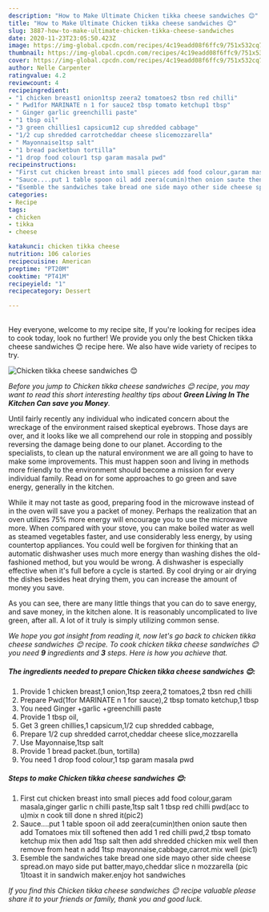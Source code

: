```yaml
---
description: "How to Make Ultimate Chicken tikka cheese sandwiches 😊"
title: "How to Make Ultimate Chicken tikka cheese sandwiches 😊"
slug: 3887-how-to-make-ultimate-chicken-tikka-cheese-sandwiches
date: 2020-11-23T23:05:50.423Z
image: https://img-global.cpcdn.com/recipes/4c19eadd08f6ffc9/751x532cq70/chicken-tikka-cheese-sandwiches-😊-recipe-main-photo.jpg
thumbnail: https://img-global.cpcdn.com/recipes/4c19eadd08f6ffc9/751x532cq70/chicken-tikka-cheese-sandwiches-😊-recipe-main-photo.jpg
cover: https://img-global.cpcdn.com/recipes/4c19eadd08f6ffc9/751x532cq70/chicken-tikka-cheese-sandwiches-😊-recipe-main-photo.jpg
author: Nelle Carpenter
ratingvalue: 4.2
reviewcount: 4
recipeingredient:
- "1 chicken breast1 onion1tsp zeera2 tomatoes2 tbsn red chilli"
- " Pwd1for MARINATE n 1 for sauce2 tbsp tomato ketchup1 tbsp"
- " Ginger garlic greenchilli paste"
- "1 tbsp oil"
- "3 green chillies1 capsicum12 cup shredded cabbage"
- "1/2 cup shredded carrotcheddar cheese slicemozzarella"
- " Mayonnaise1tsp salt"
- "1 bread packetbun tortilla"
- "1 drop food colour1 tsp garam masala pwd"
recipeinstructions:
- "First cut chicken breast into small pieces add food colour,garam masala,ginger garlic n chilli paste,1tsp salt 1 tbsp red chilli pwd(acc to u)mix n cook till done n shred it(pic2)"
- "Sauce....put 1 table spoon oil add zeera(cumin)then onion saute then add Tomatoes mix till softened then add 1 red chilli pwd,2 tbsp tomato ketchup mix then add 1tsp salt then add shredded chicken mix well then remove from heat n add 1tsp mayonnaise,cabbage,carrot.mix well (pic1)"
- "Esemble the sandwiches take bread one side mayo other side cheese spread.on mayo side put batter,mayo,cheddar slice n mozzarella (pic 1)toast it in sandwich maker.enjoy hot sandwiches"
categories:
- Recipe
tags:
- chicken
- tikka
- cheese

katakunci: chicken tikka cheese 
nutrition: 106 calories
recipecuisine: American
preptime: "PT20M"
cooktime: "PT41M"
recipeyield: "1"
recipecategory: Dessert

---
```

<br>
Hey everyone, welcome to my recipe site, If you're looking for recipes idea to cook today, look no further! We provide you only the best Chicken tikka cheese sandwiches 😊 recipe here. We also have wide variety of recipes to try.
<br>


![Chicken tikka cheese sandwiches 😊](https://img-global.cpcdn.com/recipes/4c19eadd08f6ffc9/751x532cq70/chicken-tikka-cheese-sandwiches-😊-recipe-main-photo.jpg)

<i>Before you jump to Chicken tikka cheese sandwiches 😊 recipe, you may want to read this short interesting healthy tips about 
<strong>Green Living In The Kitchen Can save you Money</strong>.</i>
</br>

Until fairly recently any individual who indicated concern about the wreckage of the environment raised skeptical eyebrows. Those days are over, and it looks like we all comprehend our role in stopping and possibly reversing the damage being done to our planet. According to the specialists, to clean up the natural environment we are all going to have to make some improvements. This must happen soon and living in methods more friendly to the environment should become a mission for every individual family. Read on for some approaches to go green and save energy, generally in the kitchen.

While it may not taste as good, preparing food in the microwave instead of in the oven will save you a packet of money. Perhaps the realization that an oven utilizes 75% more energy will encourage you to use the microwave more. When compared with your stove, you can make boiled water as well as steamed vegetables faster, and use considerably less energy, by using countertop appliances. You could well be forgiven for thinking that an automatic dishwasher uses much more energy than washing dishes the old-fashioned method, but you would be wrong. A dishwasher is especially effective when it's full before a cycle is started. By cool drying or air drying the dishes besides heat drying them, you can increase the amount of money you save.

As you can see, there are many little things that you can do to save energy, and save money, in the kitchen alone. It is reasonably uncomplicated to live green, after all. A lot of it truly is simply utilizing common sense.


<i>We hope you got insight from reading it, now let's go back to chicken tikka cheese sandwiches 😊 recipe. To cook chicken tikka cheese sandwiches 😊 you need <strong>9</strong> ingredients and <strong>3</strong> steps. Here is how you achieve that.
</i>

##### The ingredients needed to prepare Chicken tikka cheese sandwiches 😊:

1. Provide 1 chicken breast,1 onion,1tsp zeera,2 tomatoes,2 tbsn red chilli
1. Prepare  Pwd(1for MARINATE n 1 for sauce),2 tbsp tomato ketchup,1 tbsp
1. You need  Ginger +garlic +greenchilli paste
1. Provide 1 tbsp oil,
1. Get 3 green chillies,1 capsicum,1/2 cup shredded cabbage,
1. Prepare 1/2 cup shredded carrot,cheddar cheese slice,mozzarella
1. Use  Mayonnaise,1tsp salt
1. Provide 1 bread packet.(bun, tortilla)
1. You need 1 drop food colour,1 tsp garam masala pwd


##### Steps to make Chicken tikka cheese sandwiches 😊:

1. First cut chicken breast into small pieces add food colour,garam masala,ginger garlic n chilli paste,1tsp salt 1 tbsp red chilli pwd(acc to u)mix n cook till done n shred it(pic2)
1. Sauce....put 1 table spoon oil add zeera(cumin)then onion saute then add Tomatoes mix till softened then add 1 red chilli pwd,2 tbsp tomato ketchup mix then add 1tsp salt then add shredded chicken mix well then remove from heat n add 1tsp mayonnaise,cabbage,carrot.mix well (pic1)
1. Esemble the sandwiches take bread one side mayo other side cheese spread.on mayo side put batter,mayo,cheddar slice n mozzarella (pic 1)toast it in sandwich maker.enjoy hot sandwiches


<i>If you find this Chicken tikka cheese sandwiches 😊 recipe valuable please share it to your friends or family, thank you and good luck.</i>
